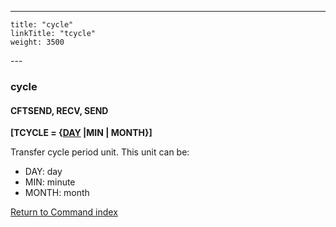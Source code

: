 ---
    title: "cycle"
    linkTitle: "tcycle"
    weight: 3500
---<span id="tcycle"></span>

### cycle

#### CFTSEND, RECV, SEND

****[TCYCLE = {<u>DAY</u> &#124;MIN &#124; MONTH}]****

Transfer cycle period unit. This unit can be:

- DAY:
    day
- MIN:
    minute
- MONTH:
    month

[Return to Command index](../../)
